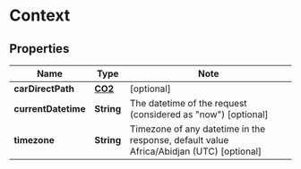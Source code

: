 # Context

## Properties

Name | Type | Note
---- | ---- | ----
**carDirectPath** | [**CO2**](CO2.md) | [optional] 
**currentDatetime** | **String** | The datetime of the request (considered as \"now\") [optional] 
**timezone** | **String** | Timezone of any datetime in the response, default value Africa/Abidjan (UTC) [optional] 

